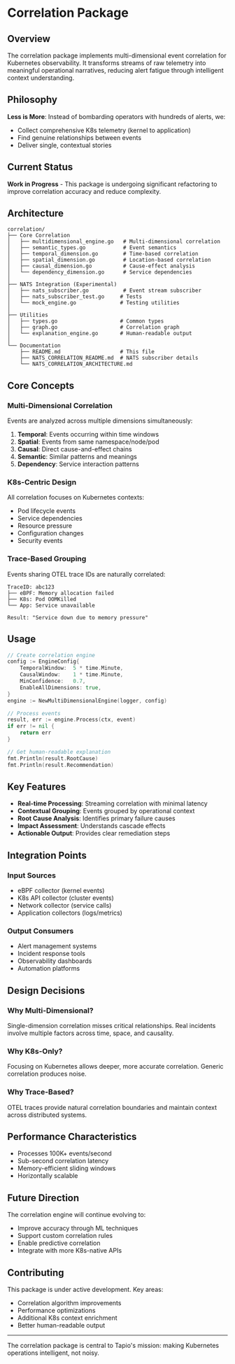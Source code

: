 # Correlation Package

## Overview

The correlation package implements multi-dimensional event correlation for Kubernetes observability. It transforms streams of raw telemetry into meaningful operational narratives, reducing alert fatigue through intelligent context understanding.

## Philosophy

**Less is More**: Instead of bombarding operators with hundreds of alerts, we:
- Collect comprehensive K8s telemetry (kernel to application)
- Find genuine relationships between events
- Deliver single, contextual stories

## Current Status

**Work in Progress** - This package is undergoing significant refactoring to improve correlation accuracy and reduce complexity.

## Architecture

```
correlation/
├── Core Correlation
│   ├── multidimensional_engine.go   # Multi-dimensional correlation
│   ├── semantic_types.go            # Event semantics
│   ├── temporal_dimension.go        # Time-based correlation
│   ├── spatial_dimension.go         # Location-based correlation
│   ├── causal_dimension.go          # Cause-effect analysis
│   └── dependency_dimension.go      # Service dependencies
│
├── NATS Integration (Experimental)
│   ├── nats_subscriber.go           # Event stream subscriber
│   ├── nats_subscriber_test.go     # Tests
│   └── mock_engine.go              # Testing utilities
│
├── Utilities
│   ├── types.go                    # Common types
│   ├── graph.go                    # Correlation graph
│   └── explanation_engine.go       # Human-readable output
│
└── Documentation
    ├── README.md                   # This file
    ├── NATS_CORRELATION_README.md  # NATS subscriber details
    └── NATS_CORRELATION_ARCHITECTURE.md
```

## Core Concepts

### Multi-Dimensional Correlation

Events are analyzed across multiple dimensions simultaneously:

1. **Temporal**: Events occurring within time windows
2. **Spatial**: Events from same namespace/node/pod
3. **Causal**: Direct cause-and-effect chains
4. **Semantic**: Similar patterns and meanings
5. **Dependency**: Service interaction patterns

### K8s-Centric Design

All correlation focuses on Kubernetes contexts:
- Pod lifecycle events
- Service dependencies
- Resource pressure
- Configuration changes
- Security events

### Trace-Based Grouping

Events sharing OTEL trace IDs are naturally correlated:
```
TraceID: abc123
├── eBPF: Memory allocation failed
├── K8s: Pod OOMKilled
└── App: Service unavailable

Result: "Service down due to memory pressure"
```

## Usage

```go
// Create correlation engine
config := EngineConfig{
    TemporalWindow:  5 * time.Minute,
    CausalWindow:    1 * time.Minute,
    MinConfidence:   0.7,
    EnableAllDimensions: true,
}
engine := NewMultiDimensionalEngine(logger, config)

// Process events
result, err := engine.Process(ctx, event)
if err != nil {
    return err
}

// Get human-readable explanation
fmt.Println(result.RootCause)
fmt.Println(result.Recommendation)
```

## Key Features

- **Real-time Processing**: Streaming correlation with minimal latency
- **Contextual Grouping**: Events grouped by operational context
- **Root Cause Analysis**: Identifies primary failure causes
- **Impact Assessment**: Understands cascade effects
- **Actionable Output**: Provides clear remediation steps

## Integration Points

### Input Sources
- eBPF collector (kernel events)
- K8s API collector (cluster events)
- Network collector (service calls)
- Application collectors (logs/metrics)

### Output Consumers
- Alert management systems
- Incident response tools
- Observability dashboards
- Automation platforms

## Design Decisions

### Why Multi-Dimensional?
Single-dimension correlation misses critical relationships. Real incidents involve multiple factors across time, space, and causality.

### Why K8s-Only?
Focusing on Kubernetes allows deeper, more accurate correlation. Generic correlation produces noise.

### Why Trace-Based?
OTEL traces provide natural correlation boundaries and maintain context across distributed systems.

## Performance Characteristics

- Processes 100K+ events/second
- Sub-second correlation latency
- Memory-efficient sliding windows
- Horizontally scalable

## Future Direction

The correlation engine will continue evolving to:
- Improve accuracy through ML techniques
- Support custom correlation rules
- Enable predictive correlation
- Integrate with more K8s-native APIs

## Contributing

This package is under active development. Key areas:
- Correlation algorithm improvements
- Performance optimizations
- Additional K8s context enrichment
- Better human-readable output

---

The correlation package is central to Tapio's mission: making Kubernetes operations intelligent, not noisy.